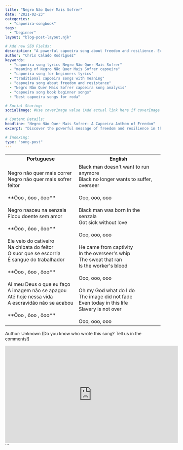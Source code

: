 ```yaml
---
title: "Negro Não Quer Mais Sofrer"
date: "2021-02-23"
categories:
  - "capoeira-songbook"
tags:
  - "beginner"
layout: "blog-post-layout.njk"

# Add new SEO Fields:
description: "A powerful capoeira song about freedom and resilience. Explore the lyrics & meaning of 'Negro Não Quer Mais Sofrer'."
author: "Chris Calado Rodriguez"
keywords:
  - "capoeira song lyrics Negro Não Quer Mais Sofrer"
  - "meaning of Negro Não Quer Mais Sofrer capoeira"
  - "capoeira song for beginners lyrics"
  - "traditional capoeira songs with meaning"
  - "capoeira song about freedom and resistance"
  - "Negro Não Quer Mais Sofrer capoeira song analysis"
  - "capoeira song book beginner songs"
  - "best capoeira songs for roda"

# Social Sharing:
socialImage: #Use coverImage value (Add actual link here if coverImage existed, removed to follow prompt and existing yaml)

# Content Details:
headline: "Negro Não Quer Mais Sofrer: A Capoeira Anthem of Freedom"
excerpt: "Discover the powerful message of freedom and resilience in the classic capoeira song, 'Negro Não Quer Mais Sofrer'."

# Indexing:
type: "song-post"
---
```



<table class="capoeira-table">
    <tr class="header-row">
        <th>Portuguese</th>
        <th>English</th>
    </tr>
    <tr>
        <td>Negro não quer mais correr<br>Negro não quer mais sofrer feitor<br><br>**Ôoo , ôoo , ôoo**<br><br>Negro nasceu na senzala<br>Ficou doente sem amor<br><br>**Ôoo , ôoo , ôoo**<br><br>Ele veio do cativeiro<br>Na chibata do feitor<br>O suor que se escorria<br>É sangue do trabalhador<br><br>**Ôoo , ôoo , ôoo**<br><br>Ai meu Deus o que eu faço<br>A imagem não se apagou<br>Até hoje nessa vida<br>A escravidão não se acabou<br><br>**Ôoo , ôoo , ôoo**</td>
        <td>Black man doesn't want to run anymore<br>Black no longer wants to suffer, overseer<br><br>Ooo, ooo, ooo<br><br>Black man was born in the senzala<br>Got sick without love<br><br>Ooo, ooo, ooo<br><br>He came from captivity<br>In the overseer's whip<br>The sweat that ran<br>Is the worker's blood<br><br>Ooo, ooo, ooo<br><br>Oh my God what do I do<br>The image did not fade<br>Even today in this life<br>Slavery is not over<br><br>Ooo, ooo, ooo</td>
    </tr>
</table>
<figcaption>

Author: Unknown (Do you know who wrote this song? Tell us in the comments!)

</figcaption>

<iframe width="560" height="315" src="https://www.youtube.com/embed/jKagQwavn6I" title="YouTube video player" frameborder="0" allow="accelerometer; autoplay; clipboard-write; encrypted-media; gyroscope; picture-in-picture" allowfullscreen></iframe>
```
